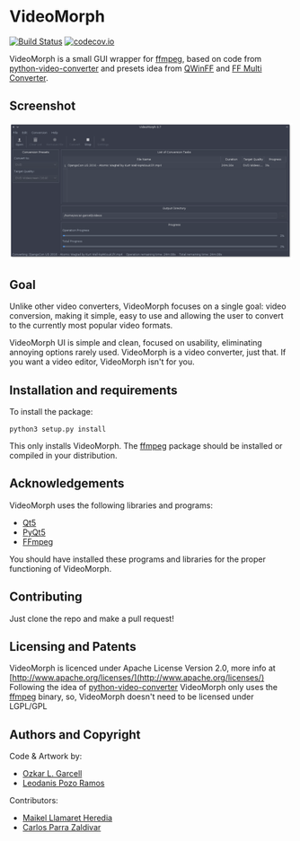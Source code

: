 # VideoMorph

[![Build Status](https://travis-ci.org/codeshard/videomorph.png?branch=master)](https://travis-ci.org/codeshard/videomorph)
[![codecov.io](https://codecov.io/github/codeshard/videomorph/coverage.svg?branch=master)](https://codecov.io/github/codeshard/videomorph?branch=master)

VideoMorph is a small GUI wrapper for [ffmpeg](http://ffmpeg.org),
based on code from [python-video-converter](https://github.com/senko/python-video-converter)
and presets idea from [QWinFF](http://qwinff.github.io) and
[FF Multi Converter](https://github.com/Ilias95/FF-Multi-Converter).

## Screenshot

![Screenshot](screenshot.png)

## Goal

Unlike other video converters, VideoMorph focuses on a single goal:
video conversion, making it simple, easy to use and allowing the user to convert
to the currently most popular video formats.

VideoMorph UI is simple and clean, focused on usability, eliminating annoying options rarely used.
VideoMorph is a video converter, just that. If you want a video editor,
VideoMorph isn't for you.

## Installation and requirements

To install the package:

    python3 setup.py install

This only installs VideoMorph. The [ffmpeg](http://ffmpeg.org) package should be installed
or compiled in your distribution.

## Acknowledgements

VideoMorph uses the following libraries and programs:

 - [Qt5](http://www.qt.io/qt5-4/)
 - [PyQt5](https://riverbankcomputing.com/software/pyqt/download5)
 - [FFmpeg](ffmpeg.org)

You should have installed these programs and libraries for the proper
functioning of VideoMorph.

## Contributing

Just clone the repo and make a pull request!

## Licensing and Patents

VideoMorph is licenced under Apache License Version 2.0, more info at [http://www.apache.org/licenses/](http://www.apache.org/licenses/)
Following the idea of [python-video-converter](https://github.com/senko/python-video-converter)
VideoMorph only uses the [ffmpeg](http://ffmpeg.org) binary, so, VideoMorph doesn't need to be licensed
under LGPL/GPL

## Authors and Copyright

Code & Artwork by:

 - [Ozkar L. Garcell](mailto:codeshard@openmailbox.org)
 - [Leodanis Pozo Ramos](mailto:lpozo@openmailbox.org)

Contributors:

 - [Maikel Llamaret Heredia](http://gutl.jovenclub.cu)
 - [Carlos Parra Zaldivar](http://libreoffice.cubava.cu)
